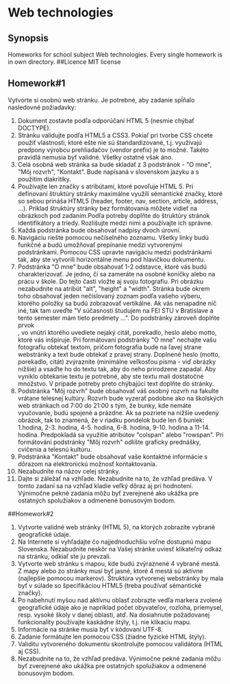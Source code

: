 # Web technologies

## Synopsis
Homeworks for school subject Web technologies.
Every single homework is in own directory.
##Licence
MIT license
## Homework#1

Vytvorte si osobnú web stránku. Je potrebné, aby zadanie spĺňalo nasledovné požiadavky:
1.	Dokument zostavte podľa odporúčaní HTML 5 (nesmie chýbať DOCTYPE).
2.	Stránku validujte podľa HTML5 a CSS3. Pokiaľ pri tvorbe CSS chcete použiť vlastnosti, ktoré ešte nie sú štandardizované, t.j. využívajú predpony výrobcu prehliadačov (vendor prefix) je to možné. Takéto pravidlá nemusia byť validné. Všetky ostatné však áno.
3.	Celá osobná web stránka sa bude skladať z 3 podstránok - "O mne", "Môj rozvrh", "Kontakt". Bude napísaná v slovenskom jazyku a s použitím diakritiky.
4.	Používajte len značky s atribútami, ktoré povoľuje HTML 5. Pri definovaní štruktúry stránky maximálne využili sémantické značky, ktoré so sebou prináša HTML5 (header, footer, nav, section, article, address, ...). Príklad štruktúry stránky bez formátovania môžete vidieť na obrázkoch pod zadaním.Podľa potreby doplňte do štruktúry stránok identifikátory a triedy. Rozlišujte medzi nimi a používajte ich správne.
5.	Každá podstránka bude obsahovať nadpisy dvoch úrovní.
6.	Navigáciu riešte pomocou nečíselného zoznamu. Všetky linky budú funkčné a budú umožňovať prepínanie medzi vytvorenými podstránkami. Pomocou CSS upravte navigáciu medzi podstránkami tak, aby ste vytvorili horizontálne menu pod hlavičkou dokumentu.
7.	Podstránka "O mne" bude obsahovať 1-2 odstavce, ktoré vás budú charakterizovať. Je jedno, či sa zameráte na osobné koníčky alebo na prácu v škole. Do tejto časti vložte aj svoju fotografiu. Pri obrázku nezabudnite na atribút "alt", "height" a "width". 
Stránka bude okrem toho obsahovať jeden nečíslovaný zoznam podľa vašeho výberu, ktorého položky sa budú zobrazovať vertikálne. Ak vás nenapadne nič iné, tak tam uveďte "V súčasnosti študujem na FEI STU v Bratislave a tento semester mám tieto predmety ...". 
Do podstránky zároveň doplňte prvok <aside>, vo vnútri ktorého uvediete nejaký citát, porekadlo, heslo alebo motto, ktoré vás inšpiruje.
Pri formátovaní podstránky "O mne" nechajte vašu fotografiu obtekať textom, pričom fotografia bude na ľavej strane webstránky a text bude obtekať z pravej strany. Doplnené heslo (motto, porekadlo, citát) zvýraznite (minimálne veľkosťou písma - viď obrázky nižšie) a vsaďte ho do textu tak, aby do neho prirodzene zapadal. Aby vyniklo obtekanie textu je potrebné, aby ste textu mali dostatočné množstvo. V prípade potreby preto chýbajúci text doplňte do stránky.
8.	Podstránka "Môj rozvrh" bude obsahovať váš osobný rozvrh na fakulte vrátane telesnej kultúry. Rozvrh bude vyzerať podobne ako na školských web stránkach od 7:00 do 21:00 s tým, že bunky, kde nemáte vyučovanie, budú spojené a prázdne. Ak sa pozriete na nižšie uvedený obrázok, tak to znamená, že v riadku pondelok bude len 6 buniek: 1.hodina, 2-3. hodina, 4-5. hodina, 6-8. hodina, 9-10. hodina a 11-14. hodina. Predpokladá sa využitie  atribútov "colspan" alebo "rowspan". 
Pri formátování podstránky "Môj rozvrh" odlíšte graficky prednášky, cvičenia a telesnú kultúru.
9.	Podstránka "Kontakt" bude obsahovať vaše kontaktné informácie s dôrazom na elektronickú možnosť kontaktovania.
10.	Nezabudnite na názov celej stránky.
11.	Dajte si záležať na vzhľade. Nezabudnite na to, že vzhľad predáva. V tomto zadaní sa na vzhľad kladie veľký dôraz aj pri hodnotení. Výnimočne pekné zadania môžu byť zverejnené ako ukážka pre ostatných spolužiakov a odmenené bonusovým bodom.


##Homework#2
1.	Vytvorte validné web stránky (HTML 5), na ktorých zobrazíte vybrané geografické údaje.
2.	Na Internete si vyhľadajte čo najjednoduchšiu voľne dostupnú mapu Slovenska. Nezabudnite neskôr na Vašej stránke uviesť klikateľný odkaz na stránku, odkiaľ ste ju prevzali.
3.	Vytvorte web stránku s mapou, kde budú zvýraznené 4 vybrané mestá. Z mapy alebo zo stránky musí byť jasné, ktoré 4 mestá sú aktívne (najlepšie pomocou markerov). Štruktúra vytvorenej webstránky by mala byť v súlade so špecifikáciou HTML5 (treba používať sémantické značky).
4.	Po nabehnutí myšou nad aktívnu oblasť zobrazte vedľa markera zvolené geografické údaje ako je napríklad počet obyvateľov, rozloha, priemysel, resp. vysoké školy v danej oblasti, atď. Na dosiahnutie požadovanej funkcionality používajte kaskádne štýly, t.j. nie klikaciu mapu.
5.	Informácie na stránke musia byť v kódovaní UTF-8.
6.	Zadanie formátujte len pomocou CSS (žiadne fyzické HTML štýly).
7.	Validitu vytvoreného dokumentu skontrolujte pomocou validátora (HTML aj CSS).
8.	Nezabudnite na to, že vzhľad predáva. Výnimočne pekné zadania môžu byť zverejnené ako ukážka pre ostatných spolužiakov a odmenené bonusovým bodom.

